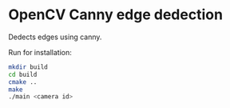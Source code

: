 # OpenCV Canny edge dedection
Dedects edges using canny.

Run for installation:
```bash
mkdir build
cd build
cmake ..
make
./main <camera id>
